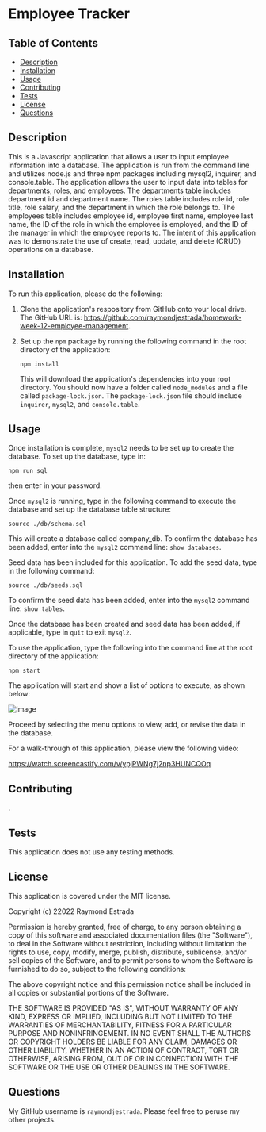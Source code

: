 # Employee Tracker

## Table of Contents
* [Description](#description)
* [Installation](#installation)
* [Usage](#usage)
* [Contributing](#contributing)
* [Tests](#tests)
* [License](#license)
* [Questions](#questions)

## Description <a name="description"></a>
This is a Javascript application that allows a user to input employee information into a database.  The application is run from the command line and utilizes node.js and three npm packages including mysql2, inquirer, and console.table.  The application allows the user to input data into tables for departments, roles, and employees.  The departments table includes department id and department name.  The roles table includes role id, role title, role salary, and the department in which the role belongs to.  The employees table includes employee id, employee first name, employee last name, the ID of the role in which the employee is employed, and the ID of the manager in which the employee reports to.  The intent of this application was to demonstrate the use of create, read, update, and delete (CRUD) operations on a database.  

## Installation <a name="installation"></a>
To run this application, please do the following: 

1. Clone the application's respository from GitHub onto your local drive.  The GitHub URL is: https://github.com/raymondjestrada/homework-week-12-employee-management.  
2. Set up the ```npm``` package by running the following command in the root directory of the application: 
    
    ```
    npm install
    ```
    
    This will download the application's dependencies into your root directory.  You should now have a folder called ```node_modules``` and a file called ```package-lock.json```.  The ```package-lock.json``` file should include ```inquirer```, ```mysql2```, and ```console.table```.

## Usage

Once installation is complete, ```mysql2``` needs to be set up to create the database.  To set up the database, type in:

```
npm run sql
```

then enter in your password.  

Once ```mysql2``` is running, type in the following command to execute the database and set up the database table structure:

```
source ./db/schema.sql
```
This will create a database called company_db.  To confirm the database has been added, enter into the ```mysql2``` command line:  ```show databases```.


Seed data has been included for this application.  To add the seed data, type in the following command:

```
source ./db/seeds.sql
```
To confirm the seed data has been added, enter into the ```mysql2``` command line:  ```show tables```.

Once the database has been created and seed data has been added, if applicable, type in ```quit``` to exit ```mysql2```.

To use the application, type the following into the command line at the root directory of the application:

    npm start
    
The application will start and show a list of options to execute, as shown below:

![image](https://user-images.githubusercontent.com/87677207/151663254-19b8b9a0-0aa3-4332-8632-369f157aabda.png)


Proceed by selecting the menu options to view, add, or revise the data in the database.

For a walk-through of this application, please view the following video:

https://watch.screencastify.com/v/ypjPWNg7j2np3HUNCQOq


## Contributing
.

## Tests
This application does not use any testing methods.

## License
This application is covered under the MIT license.

Copyright (c) 22022 Raymond Estrada

Permission is hereby granted, free of charge, to any person obtaining
a copy of this software and associated documentation files (the
"Software"), to deal in the Software without restriction, including
without limitation the rights to use, copy, modify, merge, publish,
distribute, sublicense, and/or sell copies of the Software, and to
permit persons to whom the Software is furnished to do so, subject to
the following conditions:

The above copyright notice and this permission notice shall be
included in all copies or substantial portions of the Software.

THE SOFTWARE IS PROVIDED "AS IS", WITHOUT WARRANTY OF ANY KIND,
EXPRESS OR IMPLIED, INCLUDING BUT NOT LIMITED TO THE WARRANTIES OF
MERCHANTABILITY, FITNESS FOR A PARTICULAR PURPOSE AND
NONINFRINGEMENT. IN NO EVENT SHALL THE AUTHORS OR COPYRIGHT HOLDERS BE
LIABLE FOR ANY CLAIM, DAMAGES OR OTHER LIABILITY, WHETHER IN AN ACTION
OF CONTRACT, TORT OR OTHERWISE, ARISING FROM, OUT OF OR IN CONNECTION
WITH THE SOFTWARE OR THE USE OR OTHER DEALINGS IN THE SOFTWARE.



## Questions
My GitHub username is ```raymondjestrada```.  Please feel free to peruse my other projects.


  
